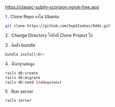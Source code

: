 https://classic-subtly-scorpion.ngrok-free.app

1 . Clone Repo ลงใน Ubantu<br>
```sh
git clone https://github.com/SepXIsekai/Odds.git
```
2 . Change Directory ไปยังที่ Clone Project ไป<br>

3 . ติดตั้ง bundle
```sh
bundle install<br>
```
4 . ตั้งค่าฐานข้อมูล<br>
```sh
rails db:create
rails db:migrate
rails db:seed (ถ้ามีข้อมูลเริ่มต้น)
```
5 . Run server<br>
```sh
rails server
```
